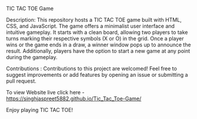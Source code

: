TIC TAC TOE Game

Description:
This repository hosts a TIC TAC TOE game built with HTML, CSS, and JavaScript. The game offers a minimalist user interface and intuitive gameplay. It starts with a clean board, allowing two players to take turns marking their respective symbols (X or O) in the grid. Once a player wins or the game ends in a draw, a winner window pops up to announce the result. Additionally, players have the option to start a new game at any point during the gameplay.

Contributions : 
Contributions to this project are welcomed! Feel free to suggest improvements or add features by opening an issue or submitting a pull request.

To view Website live click here - https://singhjaspreet5882.github.io/Tic_Tac_Toe-Game/

Enjoy playing TIC TAC TOE!
